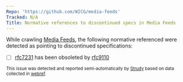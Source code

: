 ```yaml
---
Repo: 'https://github.com/WICG/media-feeds'
Tracked: N/A
Title: Normative references to discontinued specs in Media Feeds
---
```


While crawling [Media Feeds](https://wicg.github.io/media-feeds/), the following normative referenced were detected as pointing to discontinued specifications:
* [ ] [rfc7231](https://httpwg.org/specs/rfc7231.html) has been obsoleted by [rfc9110](https://httpwg.org/specs/rfc9110.html)

<sub>This issue was detected and reported semi-automatically by [Strudy](https://github.com/w3c/strudy/) based on data collected in [webref](https://github.com/w3c/webref/).</sub>

